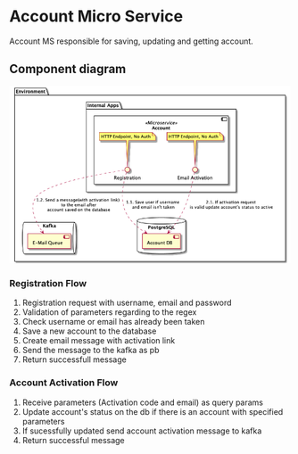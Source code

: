 # Account Micro Service #

Account MS responsible for saving, updating and getting account.

## Component diagram ##

![Component Diagram](./assert/images/account-ms-component.png)

### Registration Flow ###

1. Registration request with username, email and password
2. Validation of parameters regarding to the regex
3. Check username or email has already been taken
4. Save a new account to the database
5. Create email message with activation link
6. Send the message to the kafka as pb
7. Return successfull message

### Account Activation Flow ###

1. Receive parameters (Activation code and email) as query params
2. Update account's status on the db if there is an account with specified parameters
3. If sucessfully updated send account activation message to kafka
4. Return successful message
